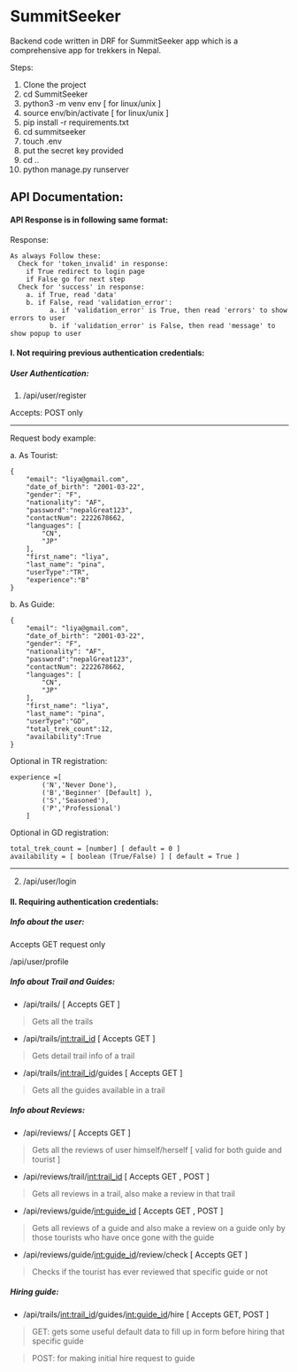# SummitSeeker
Backend code written in DRF for SummitSeeker app which is a comprehensive app for trekkers in Nepal.

Steps:
1. Clone the project
2. cd SummitSeeker
3. python3 -m venv env [ for linux/unix ]
4. source env/bin/activate [ for linux/unix ]
5. pip install -r requirements.txt
6. cd summitseeker
7. touch .env
8. put the secret key provided
9. cd ..
10. python manage.py runserver


## API Documentation:

#### API Response is in following same format:

Response:

```
As always Follow these:
  Check for 'token_invalid' in response:
    if True redirect to login page
    if False go for next step
  Check for 'success' in response:
    a. if True, read 'data'
    b. if False, read 'validation_error':
          a. if 'validation_error' is True, then read 'errors' to show errors to user
          b. if 'validation_error' is False, then read 'message' to show popup to user

```



#### I.  Not requiring previous authentication credentials:

##### User Authentication:

1. /api/user/register

Accepts: POST only

---

Request body example:

a. As Tourist:
```
{
    "email": "liya@gmail.com",
    "date_of_birth": "2001-03-22",
    "gender": "F",
    "nationality": "AF",
    "password":"nepalGreat123",
    "contactNum": 2222678662,
    "languages": [
        "CN",
        "JP"
    ],
    "first_name": "liya",
    "last_name": "pina",
    "userType":"TR",
    "experience":"B"
}
```

b. As Guide:
```
{
    "email": "liya@gmail.com",
    "date_of_birth": "2001-03-22",
    "gender": "F",
    "nationality": "AF",
    "password":"nepalGreat123",
    "contactNum": 2222678662,
    "languages": [
        "CN",
        "JP"
    ],
    "first_name": "liya",
    "last_name": "pina",
    "userType":"GD",
    "total_trek_count":12,
    "availability":True
}
```

Optional in TR registration:

```
experience =[
        ('N','Never Done'),
        ('B','Beginner' [Default] ),
        ('S','Seasoned'),
        ('P','Professional')
    ]
```

Optional in GD registration:

```
total_trek_count = [number] [ default = 0 ]
availability = [ boolean (True/False) ] [ default = True ]
```


---



2. /api/user/login

#### II. Requiring authentication credentials:

##### Info about the user:

Accepts GET request only

/api/user/profile



##### Info about Trail and Guides:

- /api/trails/ [ Accepts GET ] 
> Gets all the trails
- /api/trails/<int:trail_id> [ Accepts GET ]
> Gets detail trail info of a trail
- /api/trails/<int:trail_id>/guides [ Accepts GET ] 
> Gets all the guides available in a trail

##### Info about Reviews:

- /api/reviews/ [ Accepts GET ] 
> Gets all the reviews of user himself/herself [ valid for both guide and tourist ]
- /api/reviews/trail/<int:trail_id> [ Accepts GET , POST ]
> Gets all reviews in a trail, also make a review in that trail
- /api/reviews/guide/<int:guide_id> [ Accepts GET , POST ]
> Gets all reviews of a guide and also make a review on a guide only by those tourists who have once gone with the guide
- /api/reviews/guide/<int:guide_id>/review/check [ Accepts GET ]
> Checks if the tourist has ever reviewed that specific guide or not

##### Hiring guide:

- /api/trails/<int:trail_id>/guides/<int:guide_id>/hire [ Accepts GET, POST ] 
> GET: gets some useful default data to fill up in form before hiring that specific guide

> POST: for making initial hire request to guide

